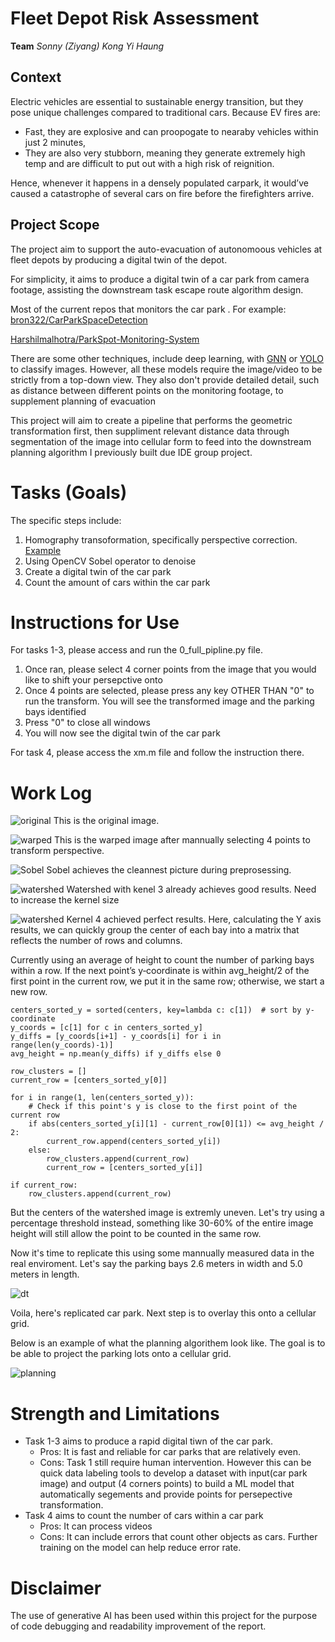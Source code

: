 # Fleet Depot Risk Assessment 
**Team**
*Sonny (Ziyang) Kong* 
*Yi Haung*

## Context
Electric vehicles are essential to sustainable energy transition, but they pose unique challenges compared to traditional cars. Because EV fires are:
- Fast, they are explosive and can proopogate to nearaby vehicles within just 2 minutes, 
- They are also very stubborn, meaning they generate extremely high temp and are difficult to put out with a high risk of reignition. 

Hence, whenever it happens in a densely populated carpark, it would’ve caused a catastrophe of several cars on fire before the firefighters arrive.

## Project Scope
The project aim to support the auto-evacuation of autonomoous vehicles at fleet depots by producing a digital twin of the depot. 

For simplicity, it aims to produce a digital twin of a car park from camera footage, assisting the downstream task escape route algorithm design. 

Most of the current repos that monitors the car park . For example:
[bron322/CarParkSpaceDetection](https://github.com/bron322/CarParkSpaceDetection)

[Harshilmalhotra/ParkSpot-Monitoring-System](https://github.com/Harshilmalhotra/ParkSpot-Monitoring-System)

There are some other techniques, include deep learning, with [GNN](https://arxiv.org/pdf/2104.02576) or [YOLO](https://github.com/Arpitpatel1706/car-parking-slot-occupancy-detection-using-YOLOv8---openCV) to classify images. However, all these models require the image/video to be strictly from a top-down view. They also don't provide detailed detail, such as distance between different points on the monitoring footage, to supplement planning of evacuation 

This project will aim to create a pipeline that performs the geometric transformation first, then suppliment relevant distance data through segmentation of the image into cellular form to feed into the downstream planning algorithm I previously built due IDE group project. 

# Tasks (Goals)
The specific steps include:
1. Homography transoformation, specifically perspective correction. [Example](https://learnopencv.com/homography-examples-using-opencv-python-c/)
2. Using OpenCV Sobel operator to denoise
3. Create a digital twin of the car park
4. Count the amount of cars within the car park

# Instructions for Use
For tasks 1-3, please access and run the 0_full_pipline.py file. 
1. Once ran, please select 4 corner points from the image that you would like to shift your persepctive onto
2. Once 4 points are selected, please press any key OTHER THAN "0" to run the transform. You will see the transformed image and the parking bays identified
3. Press "0" to close all windows
4. You will now see the digital twin of the car park

For task 4, please access the xm.m file and follow the instruction there. 


# Work Log
![original](assets/raw/large.jpg)
This is the original image.

![warped](assets/warped/large.jpg)
This is the warped image after mannually selecting 4 points to transform perspective.


![Sobel](md_img/sobel.png)
Sobel achieves the cleannest picture during preprosessing.

![watershed](md_img/watershed.png)
Watershed with kenel 3 already achieves good results. Need to increase the kernel size 

![watershed](md_img/kernel4.png)
Kernel 4 achieved perfect results. Here, calculating the Y axis results, we can quickly group the center of each bay into a matrix that reflects the number of rows and columns.

Currently using an average of height to count the number of parking bays within a row. If the next point’s y‐coordinate is within avg_height/2 of the first point in the current row, we put it in the same row; otherwise, we start a new row.


```
centers_sorted_y = sorted(centers, key=lambda c: c[1])  # sort by y-coordinate
y_coords = [c[1] for c in centers_sorted_y]
y_diffs = [y_coords[i+1] - y_coords[i] for i in range(len(y_coords)-1)]
avg_height = np.mean(y_diffs) if y_diffs else 0

row_clusters = []
current_row = [centers_sorted_y[0]]

for i in range(1, len(centers_sorted_y)):
    # Check if this point's y is close to the first point of the current row
    if abs(centers_sorted_y[i][1] - current_row[0][1]) <= avg_height / 2:
        current_row.append(centers_sorted_y[i])
    else:
        row_clusters.append(current_row)
        current_row = [centers_sorted_y[i]]

if current_row:
    row_clusters.append(current_row)
```
But the centers of the watershed image is extremly uneven. Let's try using a percentage threshold instead, something like 30-60% of the entire image height will still allow the point to be counted in the same row.

Now it's time to replicate this using some mannually measured data in the real enviroment. Let's say the parking bays 2.6 meters in width and 5.0 meters in length. 


![dt](md_img/dt1.png)

Voila, here's replicated car park. Next step is to overlay this onto a cellular grid. 

Below is an example of what the planning algorithem look like. The goal is to be able to project the parking lots onto a cellular grid. 

![planning](md_img/planning.png)

# Strength and Limitations
- Task 1-3 aims to produce a rapid digital tiwn of the car park. 
    - Pros: It is fast and reliable for car parks that are relatively even.
    - Cons: Task 1 still require human intervention. However this can be quick data labeling tools to develop a dataset with input(car park image) and output (4 corners points) to build a ML model that automatically segements and provide points for persepective transformation. 
- Task 4 aims to count the number of cars within a car park
    - Pros: It can process videos
    - Cons: It can include errors that count other objects as cars. Further training on the model can help reduce error rate.


# Disclaimer
The use of generative AI has been used within this project for the purpose of code debugging and readability improvement of the report. 